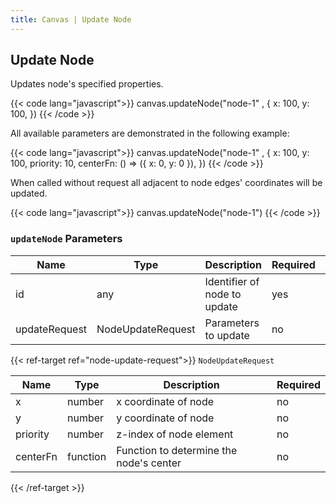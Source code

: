 ```yaml
---
title: Canvas | Update Node
---
```


## Update Node

Updates node's specified properties.

{{< code lang="javascript">}}
canvas.updateNode("node-1" , {
  x: 100,
  y: 100,
})
{{< /code >}}

All available parameters are demonstrated in the following example:

{{< code lang="javascript">}}
canvas.updateNode("node-1" , {
  x: 100,
  y: 100,
  priority: 10,
  centerFn: () => ({ x: 0, y: 0 }),
})
{{< /code >}}

When called without request all adjacent to node edges' coordinates will be updated.

{{< code lang="javascript">}}
canvas.updateNode("node-1")
{{< /code >}}

### `updateNode` Parameters

| Name          | Type                                                          | Description                  | Required | Default |
|---------------|---------------------------------------------------------------|------------------------------|----------|---------|
| id            | any                                                           | Identifier of node to update | yes      |         |
| updateRequest | <span data-ref="node-update-request">NodeUpdateRequest</span> | Parameters to update         | no       | {}      |

{{< ref-target ref="node-update-request">}}
`NodeUpdateRequest`

| Name          | Type              | Description                             | Required |
|---------------|-------------------|-----------------------------------------|----------|
| x             | number            | x coordinate of node                    | no       |
| y             | number            | y coordinate of node                    | no       |
| priority      | number            | z-index of node element                 | no       |
| centerFn      | function          | Function to determine the node's center | no       |
{{< /ref-target >}}
